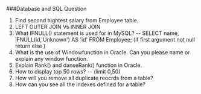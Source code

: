 ###Database and SQL Question

1. Find second hightest salary from Employee table.
2. LEFT OUTER JOIN Vs INNER JOIN
3. What IFNULL() statement is used for in MySQL?
	-- SELECT name, IFNULL(id,'Unknown') AS 'id' FROM Employee;  (if first argument not null return else )
4. What is the use of Windowfunction in Oracle. Can you please name or explain any 	   window function.	
5. Explain Rank() and danseRank() function in Oracle.
6. How to display top 50 rows? -- (limit 0,50)
7. How will you remove all duplicate reocrds from a table?   
8. How can you see all the indexes defined for a table?
